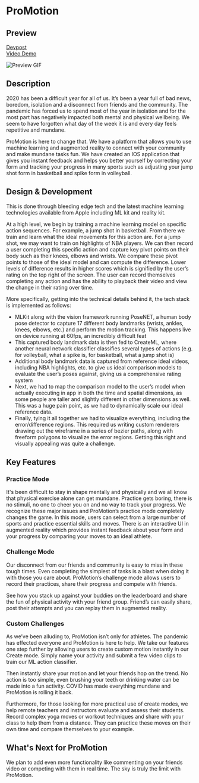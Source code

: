 # ProMotion

## Preview
[Devpost](https://devpost.com/software/promotion) \
[Video Demo](https://youtu.be/Z5VNDa7FNNA) 

![Preview GIF](https://github.com/rafitj/ProMotion/blob/main/ProMotionImages/PromotionPreview.gif?raw=true)


## Description

2020 has been a difficult year for all of us. It’s been a year full of bad news, boredom, isolation and a disconnect from friends and the community. The pandemic has forced us to spend most of the year in isolation and for the most part has negatively impacted both mental and physical wellbeing. We seem to have forgotten what day of the week it is and every day feels repetitive and mundane.

ProMotion is here to change that. We have a platform that allows you to use machine learning and augmented reality to connect with your community and make mundane tasks fun. We have created an IOS application that gives you instant feedback and helps you better yourself by correcting your form and tracking your progress in many sports such as adjusting your jump shot form in basketball and spike form in volleyball.

## Design & Development

This is done through bleeding edge tech and the latest machine learning technologies available from Apple including ML kit and reality kit.

At a high level, we begin by training a machine learning model on specific action sequences.  For example, a jump shot in basketball. From there we train and learn what the ideal movements for this action are. For a jump shot, we may want to train on highlights of NBA players. We can then record a user completing this specific action and capture key pivot points on their body such as their knees, elbows and wrists. We compare these pivot points to those of the ideal model and can compute the difference. Lower levels of difference results in higher scores which is signified by the user’s rating on the top right of the screen. The user can record themselves completing any action and has the ability to playback their video and view the change in their rating over time.

More specifically, getting into the technical details behind it, the tech stack is implemented as follows:
- MLKit along with the vision framework running PoseNET, a human body pose detector to capture 17 different body landmarks (wrists, ankles, knees, elbows, etc.) and perform the motion tracking. This happens live on device running at 60fps, an incredibly difficult feat
- This captured body landmark data is then fed to CreateML, where another neural network classifier classifies several types of actions (e.g. for volleyball, what a spike is, for basketball, what a jump shot is)
- Additional body landmark data is captured from reference ideal videos, including NBA highlights, etc. to give us ideal comparison models to evaluate the user’s poses against, giving us a comprehensive rating system
- Next, we had to map the comparison model to the user’s model when actually executing in app in both the time and spatial dimensions, as some people are taller and slightly different in other dimensions as well. This was a huge pain point, as we had to dynamically scale our ideal reference data.
- Finally, tying it all together we had to visualize everything, including the error/difference regions. This required us writing custom renderers drawing out the wireframe in a series of bezier paths, along with freeform polygons to visualize the error regions. Getting this right and visually appealing was quite a challenge.


## Key Features

### Practice Mode

It's been difficult to stay in shape mentally and physically and we all know that physical exercise alone can get mundane. Practice gets boring, there is no stimuli, no one to cheer you on and no way to track your progress. We recognize these major issues and ProMotion’s practice mode completely changes the game. In this mode, users can select from a large number of sports and practice essential skills and moves. There is an interactive UI in augmented reality which provides instant feedback about your form and your progress by comparing your moves to an ideal athlete. 

### Challenge Mode

Our disconnect from our friends and community is easy to miss in these tough times. Even completing the simplest of tasks is a blast when doing it with those you care about. ProMotion’s challenge mode allows users to record their practices, share their progress and compete with friends. 

See how you stack up against your buddies on the leaderboard and share the fun of physical activity with your friend group. Friend’s can easily share, post their attempts and you can replay them in augmented reality.

### Custom Challenges

As we’ve been alluding to, ProMotion isn’t only for athletes. The pandemic has effected everyone and ProMotion is here to help. We take our features one step further by allowing users to create custom motion instantly in our Create mode. Simply name your activity and submit a few video clips to train our ML action classifier. 

Then instantly share your motion and let your friends hop on the trend. No action is too simple, even brushing your teeth or drinking water can be made into a fun activity. COVID has made everything mundane and ProMotion is rolling it back. 

Furthermore, for those looking for more practical use of create modes, we help remote teachers and instructors evaluate and assess their students. Record complex yoga moves or workout techniques and share with your class to help them from a distance. They can practice these moves on their own time and compare themselves to your example.

## What's Next for ProMotion

We plan to add even more functionality like commenting on your friends video or competing with them in real time. The sky is truly the limit with ProMotion.

